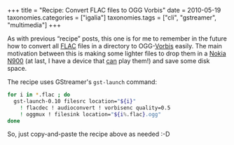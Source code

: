 +++
title = "Recipe: Convert FLAC files to OGG Vorbis"
date = 2010-05-19
taxonomies.categories = ["igalia"]
taxonomies.tags = ["cli", "gstreamer", "multimedia"]
+++

As with previous “recipe” posts, this one is for me to remember in the
future how to convert all [FLAC][] files in a directory to
OGG-[Vorbis][] easily. The main motivation between this is making some
lighter files to drop them in a [Nokia N900][] (at last, I have a device
that [can][] play them!) and save some disk space.

The recipe uses GStreamer's `gst-launch` command:

```bash
for i in *.flac ; do
  gst-launch-0.10 filesrc location="${i}" 
    ! flacdec ! audioconvert ! vorbisenc quality=0.5 
    ! oggmux ! filesink location="${i%.flac}.ogg"
done
```

So, just copy-and-paste the recipe above as needed :-D

  [FLAC]: http://en.wikipedia.org/wiki/Flac
  [Vorbis]: http://en.wikipedia.org/wiki/Vorbis
  [Nokia N900]: https://en.wikipedia.org/wiki/Nokia_N900
  [can]: https://garage.maemo.org/projects/ogg
